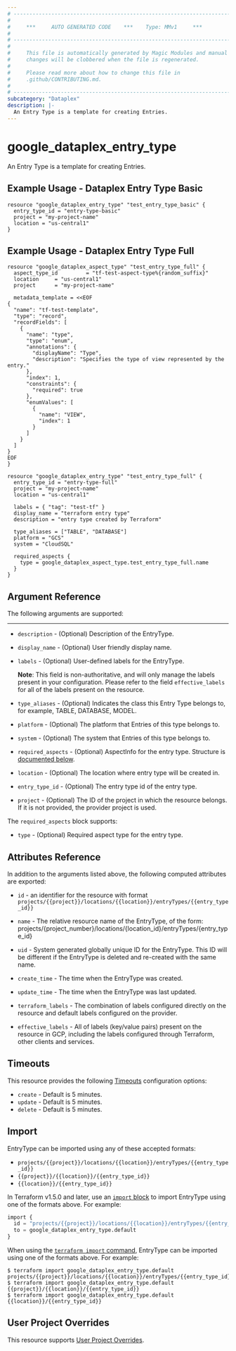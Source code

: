 ```yaml
---
# ----------------------------------------------------------------------------
#
#     ***     AUTO GENERATED CODE    ***    Type: MMv1     ***
#
# ----------------------------------------------------------------------------
#
#     This file is automatically generated by Magic Modules and manual
#     changes will be clobbered when the file is regenerated.
#
#     Please read more about how to change this file in
#     .github/CONTRIBUTING.md.
#
# ----------------------------------------------------------------------------
subcategory: "Dataplex"
description: |-
  An Entry Type is a template for creating Entries.
---
```


# google_dataplex_entry_type

An Entry Type is a template for creating Entries.



## Example Usage - Dataplex Entry Type Basic


```hcl
resource "google_dataplex_entry_type" "test_entry_type_basic" {
  entry_type_id = "entry-type-basic"
  project = "my-project-name"
  location = "us-central1"
}
```
## Example Usage - Dataplex Entry Type Full


```hcl
resource "google_dataplex_aspect_type" "test_entry_type_full" {
  aspect_type_id         = "tf-test-aspect-type%{random_suffix}"
  location     = "us-central1"
  project      = "my-project-name"

  metadata_template = <<EOF
{
  "name": "tf-test-template",
  "type": "record",
  "recordFields": [
    {
      "name": "type",
      "type": "enum",
      "annotations": {
        "displayName": "Type",
        "description": "Specifies the type of view represented by the entry."
      },
      "index": 1,
      "constraints": {
        "required": true
      },
      "enumValues": [
        {
          "name": "VIEW",
          "index": 1
        }
      ]
    }
  ]
}
EOF
}

resource "google_dataplex_entry_type" "test_entry_type_full" {
  entry_type_id = "entry-type-full"
  project = "my-project-name"
  location = "us-central1"

  labels = { "tag": "test-tf" }
  display_name = "terraform entry type"
  description = "entry type created by Terraform"

  type_aliases = ["TABLE", "DATABASE"]
  platform = "GCS"
  system = "CloudSQL"
  
  required_aspects {
    type = google_dataplex_aspect_type.test_entry_type_full.name
  }
}
```

## Argument Reference

The following arguments are supported:



- - -


* `description` -
  (Optional)
  Description of the EntryType.

* `display_name` -
  (Optional)
  User friendly display name.

* `labels` -
  (Optional)
  User-defined labels for the EntryType.

  **Note**: This field is non-authoritative, and will only manage the labels present in your configuration.
  Please refer to the field `effective_labels` for all of the labels present on the resource.

* `type_aliases` -
  (Optional)
  Indicates the class this Entry Type belongs to, for example, TABLE, DATABASE, MODEL.

* `platform` -
  (Optional)
  The platform that Entries of this type belongs to.

* `system` -
  (Optional)
  The system that Entries of this type belongs to.

* `required_aspects` -
  (Optional)
  AspectInfo for the entry type.
  Structure is [documented below](#nested_required_aspects).

* `location` -
  (Optional)
  The location where entry type will be created in.

* `entry_type_id` -
  (Optional)
  The entry type id of the entry type.

* `project` - (Optional) The ID of the project in which the resource belongs.
    If it is not provided, the provider project is used.


<a name="nested_required_aspects"></a>The `required_aspects` block supports:

* `type` -
  (Optional)
  Required aspect type for the entry type.

## Attributes Reference

In addition to the arguments listed above, the following computed attributes are exported:

* `id` - an identifier for the resource with format `projects/{{project}}/locations/{{location}}/entryTypes/{{entry_type_id}}`

* `name` -
  The relative resource name of the EntryType, of the form: projects/{project_number}/locations/{location_id}/entryTypes/{entry_type_id}

* `uid` -
  System generated globally unique ID for the EntryType. This ID will be different if the EntryType is deleted and re-created with the same name.

* `create_time` -
  The time when the EntryType was created.

* `update_time` -
  The time when the EntryType was last updated.

* `terraform_labels` -
  The combination of labels configured directly on the resource
   and default labels configured on the provider.

* `effective_labels` -
  All of labels (key/value pairs) present on the resource in GCP, including the labels configured through Terraform, other clients and services.


## Timeouts

This resource provides the following
[Timeouts](https://developer.hashicorp.com/terraform/plugin/sdkv2/resources/retries-and-customizable-timeouts) configuration options:

- `create` - Default is 5 minutes.
- `update` - Default is 5 minutes.
- `delete` - Default is 5 minutes.

## Import


EntryType can be imported using any of these accepted formats:

* `projects/{{project}}/locations/{{location}}/entryTypes/{{entry_type_id}}`
* `{{project}}/{{location}}/{{entry_type_id}}`
* `{{location}}/{{entry_type_id}}`


In Terraform v1.5.0 and later, use an [`import` block](https://developer.hashicorp.com/terraform/language/import) to import EntryType using one of the formats above. For example:

```tf
import {
  id = "projects/{{project}}/locations/{{location}}/entryTypes/{{entry_type_id}}"
  to = google_dataplex_entry_type.default
}
```

When using the [`terraform import` command](https://developer.hashicorp.com/terraform/cli/commands/import), EntryType can be imported using one of the formats above. For example:

```
$ terraform import google_dataplex_entry_type.default projects/{{project}}/locations/{{location}}/entryTypes/{{entry_type_id}}
$ terraform import google_dataplex_entry_type.default {{project}}/{{location}}/{{entry_type_id}}
$ terraform import google_dataplex_entry_type.default {{location}}/{{entry_type_id}}
```

## User Project Overrides

This resource supports [User Project Overrides](https://registry.terraform.io/providers/hashicorp/google/latest/docs/guides/provider_reference#user_project_override).
